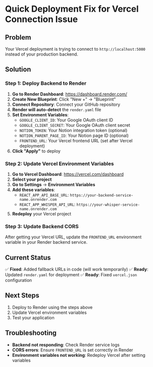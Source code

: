 # Quick Deployment Fix for Vercel Connection Issue

## Problem
Your Vercel deployment is trying to connect to `http://localhost:5000` instead of your production backend.

## Solution

### Step 1: Deploy Backend to Render

1. **Go to Render Dashboard**: https://dashboard.render.com/
2. **Create New Blueprint**: Click "New +" → "Blueprint"
3. **Connect Repository**: Connect your GitHub repository
4. **Render will auto-detect** the `render.yaml` file
5. **Set Environment Variables**:
   - `GOOGLE_CLIENT_ID`: Your Google OAuth client ID
   - `GOOGLE_CLIENT_SECRET`: Your Google OAuth client secret
   - `NOTION_TOKEN`: Your Notion integration token (optional)
   - `NOTION_PARENT_PAGE_ID`: Your Notion page ID (optional)
   - `FRONTEND_URL`: Your Vercel frontend URL (set after Vercel deployment)
6. **Click "Apply"** to deploy

### Step 2: Update Vercel Environment Variables

1. **Go to Vercel Dashboard**: https://vercel.com/dashboard
2. **Select your project**
3. **Go to Settings** → **Environment Variables**
4. **Add these variables**:
   - `REACT_APP_API_BASE_URL`: `https://your-backend-service-name.onrender.com`
   - `REACT_APP_WHISPER_API_URL`: `https://your-whisper-service-name.onrender.com`
5. **Redeploy** your Vercel project

### Step 3: Update Backend CORS

After getting your Vercel URL, update the `FRONTEND_URL` environment variable in your Render backend service.

## Current Status

✅ **Fixed**: Added fallback URLs in code (will work temporarily)
✅ **Ready**: Updated `render.yaml` for deployment
✅ **Ready**: Fixed `vercel.json` configuration

## Next Steps

1. Deploy to Render using the steps above
2. Update Vercel environment variables
3. Test your application

## Troubleshooting

- **Backend not responding**: Check Render service logs
- **CORS errors**: Ensure `FRONTEND_URL` is set correctly in Render
- **Environment variables not working**: Redeploy Vercel after setting variables 